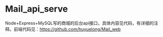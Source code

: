 # Mail_api_serve
Node+Express+MySQL写的商城的后台api接口，具体内容见代码，有详细的注释。前端代码见：https://github.com/huyuelong/Mail_web
